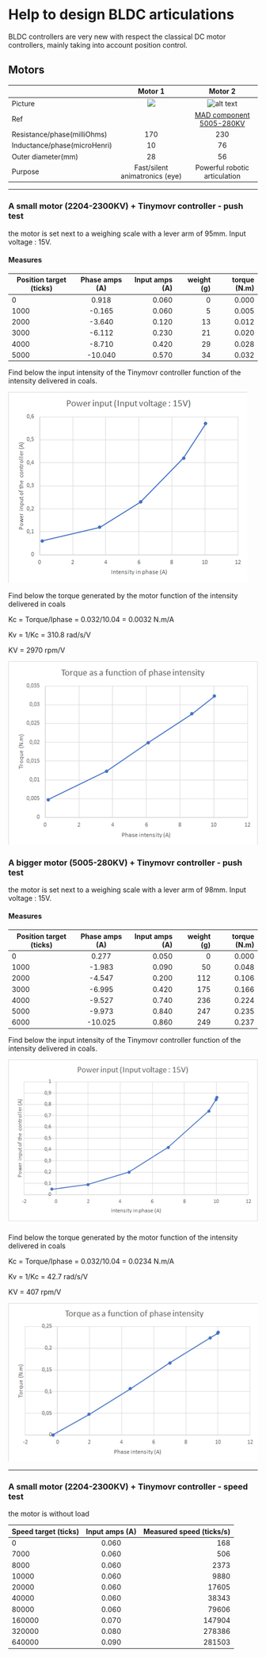 # Help to design BLDC articulations
BLDC controllers are very new with respect the classical DC motor controllers, mainly taking into account position control.

## Motors

|                     |Motor 1 |Motor 2|
| ------------------- |:------:|:-----:|
|Picture|![](https://img.eachine.com//eachine/products/original/201605/1462515328_17.jpg)|![alt text](https://mad-motor.com/wp-content/uploads/2018/03/MAD5005-EEE_01.jpg "MAD")|
| Ref| [](https://www.eachine.com/Eachine-Racer-250-Drone-Spare-Part-BG2204-2300KV-Brushless-Motor-CW-or-CCW-p-343.html)|[MAD component 5005-280KV](https://mad-motor.com/product/mad-5005-eee/)|
|Resistance/phase(milliOhms)|170|230|
|Inductance/phase(microHenri)|10|76|
|Outer diameter(mm)|28|56|
|Purpose|Fast/silent animatronics (eye)|Powerful robotic articulation|

-----

### A small motor (2204-2300KV) + Tinymovr controller - push test

the motor is set next to a weighing scale with a lever arm of 95mm. 
Input voltage : 15V.

#### Measures

| Position target (ticks)| Phase amps (A)| Input amps (A)| weight (g)|torque (N.m)|
| ---------------------- |:-------------:| -------------:|----------:|-----------:|
| 0                      | 0.918         | 0.060         |0          |0.000       |
| 1000                   | -0.165        | 0.060         |5          |0.005       |
| 2000                   | -3.640        | 0.120         |13         |0.012       |
| 3000                   | -6.112        | 0.230         |21         |0.020       |
| 4000                   | -8.710        | 0.420         |29         |0.028       |
| 5000                   | -10.040       | 0.570         |34         |0.032       |

Find below the input intensity of the Tinymovr controller function of the intensity delivered in coals.

![](./motor1-Iin-vs-Iphase.png)

Find below the torque generated by the motor function of the intensity delivered in coals

Kc = Torque/Iphase = 0.032/10.04 = 0.0032 N.m/A

Kv = 1/Kc = 310.8 rad/s/V

KV = 2970 rpm/V

![](./motor1-Torque-vs-Iphase.png)

### A bigger motor (5005-280KV) + Tinymovr controller - push test

the motor is set next to a weighing scale with a lever arm of 98mm. 
Input voltage : 15V.

#### Measures

| Position target (ticks)| Phase amps (A)| Input amps (A)| weight (g)|torque (N.m)|
| ---------------------- |:-------------:| -------------:|----------:|-----------:|
| 0                      | 0.277         | 0.050         |0          |0.000       |
| 1000                   | -1.983        | 0.090         |50         |0.048       |
| 2000                   | -4.547        | 0.200         |112        |0.106       |
| 3000                   | -6.995        | 0.420         |175        |0.166       |
| 4000                   | -9.527        | 0.740         |236        |0.224       |
| 5000                   | -9.973        | 0.840         |247        |0.235       |
| 6000                   | -10.025       | 0.860         |249        |0.237       |

Find below the input intensity of the Tinymovr controller function of the intensity delivered in coals.

![](./motor2-Iin-vs-Iphase.png)

Find below the torque generated by the motor function of the intensity delivered in coals

Kc = Torque/Iphase = 0.032/10.04 = 0.0234 N.m/A

Kv = 1/Kc = 42.7 rad/s/V

KV = 407 rpm/V

![](./motor2-Torque-vs-Iphase.png)

----


### A small motor (2204-2300KV) + Tinymovr controller - speed test
the motor is without load

| Speed target (ticks)| Input amps (A)| Measured speed (ticks/s)|
| ------------------- |:-------------:| -----------------------:|
| 0                   | 0.060         | 168                     |
| 7000                | 0.060         | 506                     |
| 8000                | 0.060         | 2373                    |
| 10000               | 0.060         | 9880                    |
| 20000               | 0.060         | 17605                   |
| 40000               | 0.060         | 38343                   |
| 80000               | 0.060         | 79606                   |
| 160000              | 0.070         | 147904                  |
| 320000              | 0.080         | 278386                  |
| 640000              | 0.090         | 281503                  |



